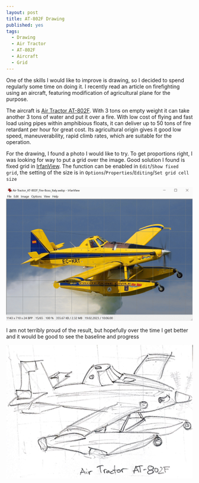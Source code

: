```yaml
---
layout: post
title: AT-802F Drawing
published: yes
tags:
  - Drawing
  - Air Tractor
  - AT-802F
  - Aircraft
  - Grid
---
```

One of the skills I would like to improve is drawing, so I decided to spend regularly some time on doing it. I recently read an article on firefighting using an aircraft, featuring modification of agricultural plane for the purpose. 

The aircraft is [Air Tractor AT-802F][1]. With 3 tons on empty weight it can take another 3 tons of water and put it over a fire. With low cost of flying and fast load using pipes within amphibious floats, it can deliver up to 50 tons of fire retardant per hour for great cost. Its agricultural origin gives it good low speed, maneuverability, rapid climb rates, which are suitable for the operation.

For the drawing, I found a photo I would like to try. To get proportions right, I was looking for way to put a grid over the image. Good solution I found is fixed grid in [IrfanView][2]. The function can be enabled in `Edit`/`Show fixed grid`, the setting of the size is in `Options`/`Properties`/`Editing`/`Set grid cell size`

![](/img/irfan.png)

I am not terribly proud of the result, but hopefully over the time I get better and it would be good to see the baseline and progress

![](/img/air-tractor-drawing.jpg)


[1]: https://at802f.com/seat-operations/amphibious-or-land-based-air-tankers/
[2]: https://www.irfanview.com/
